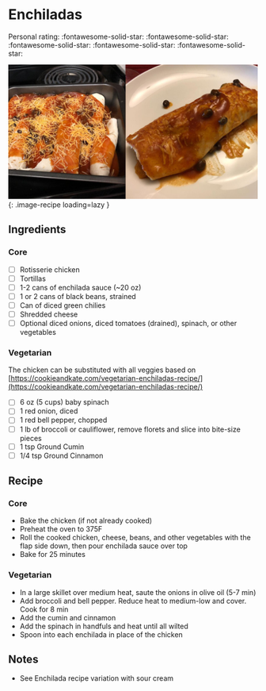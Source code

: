 # Enchiladas

<!-- {cts} rating=5; (User can specify rating on scale of 1-5) -->

Personal rating: :fontawesome-solid-star: :fontawesome-solid-star: :fontawesome-solid-star: :fontawesome-solid-star: :fontawesome-solid-star:

<!-- {cte} -->

<!-- {cts} name_image=enchiladas.jpg; (User can specify image name) -->

![enchiladas.jpg](./enchiladas.jpg){: .image-recipe loading=lazy }

<!-- {cte} -->

## Ingredients

### Core

- [ ] Rotisserie chicken
- [ ] Tortillas
- [ ] 1-2 cans of enchilada sauce (~20 oz)
- [ ] 1 or 2 cans of black beans, strained
- [ ] Can of diced green chilies
- [ ] Shredded cheese
- [ ] Optional diced onions, diced tomatoes (drained), spinach, or other vegetables

### Vegetarian

The chicken can be substituted with all veggies based on [https://cookieandkate.com/vegetarian-enchiladas-recipe/](https://cookieandkate.com/vegetarian-enchiladas-recipe/)

- [ ] 6 oz (5 cups) baby spinach
- [ ] 1 red onion, diced
- [ ] 1 red bell pepper, chopped
- [ ] 1 lb of broccoli or cauliflower, remove florets and slice into bite-size pieces
- [ ] 1 tsp Ground Cumin
- [ ] 1/4 tsp Ground Cinnamon

## Recipe

### Core

- Bake the chicken (if not already cooked)
- Preheat the oven to 375F
- Roll the cooked chicken, cheese, beans, and other vegetables with the flap side down, then pour enchilada sauce over top
- Bake for 25 minutes

### Vegetarian

- In a large skillet over medium heat, saute the onions in olive oil (5-7 min)
- Add broccoli and bell pepper. Reduce heat to medium-low and cover. Cook for 8 min
- Add the cumin and cinnamon
- Add the spinach in handfuls and heat until all wilted
- Spoon into each enchilada in place of the chicken

## Notes

- See Enchilada recipe variation with sour cream
